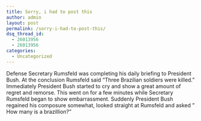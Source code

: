 ```yaml
---
title: Sorry, i had to post this
author: admin
layout: post
permalink: /sorry-i-had-to-post-this/
dsq_thread_id:
  - 26013956
  - 26013956
categories:
  - Uncategorized
---
```

Defense Secretary Rumsfeld was completing his daily briefing to President Bush. At the conclusion Rumsfeld said &#8220;Three Brazilian soldiers were killed.&#8221;  
Immediately President Bush started to cry and show a great amount of regret and remorse. This went on for a few minutes while Secretary Rumsfeld began to show embarrassment. Suddenly President Bush regained his composure somewhat, looked straight at Rumsfeld and asked &#8221; How many is a brazillion?&#8221;